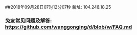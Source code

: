 ##2018年09月28日07时12分07秒 新址: 104.248.18.25
### 兔友常见问题及解答: https://github.com/wanggonging/d/blob/w/FAQ.md
